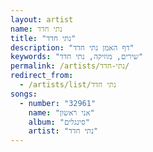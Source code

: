 ```yaml
---
layout: artist
name: נתי חדד
title: "נתי חדד"
description: "דף האמן נתי חדד"
keywords: "שירים, מוזיקה, נתי חדד"
permalink: /artists/נתי-חדד/
redirect_from:
  - /artists/list/נתי חדד
songs:
  - number: "32961"
    name: "אני ראשון"
    album: "סינגלים"
    artist: "נתי חדד"
---
```

